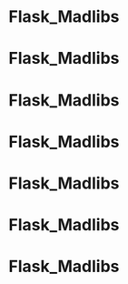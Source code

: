 # Flask_Madlibs
# Flask_Madlibs
# Flask_Madlibs
# Flask_Madlibs
# Flask_Madlibs
# Flask_Madlibs
# Flask_Madlibs
